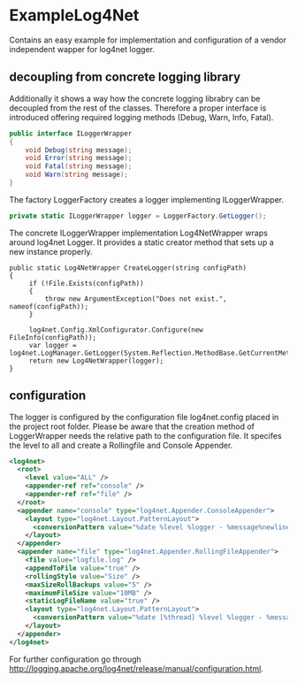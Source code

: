 # ExampleLog4Net

Contains an easy example for implementation and configuration of a vendor independent wapper for log4net logger. 

## decoupling from concrete logging library
Additionally it shows a way how the concrete logging librabry can be decoupled from the rest of the classes. Therefore a proper interface is introduced 
offering required logging methods (Debug, Warn, Info, Fatal). 

```c#
public interface ILoggerWrapper
{
    void Debug(string message);
    void Error(string message);
    void Fatal(string message);
    void Warn(string message);
}
```

The factory LoggerFactory creates a logger implementing ILoggerWrapper.

```c#
private static ILoggerWrapper logger = LoggerFactory.GetLogger();
```

The concrete ILoggerWrapper implementation Log4NetWrapper wraps around log4net Logger. It provides a static creator method that sets up a new instance properly.

```
public static Log4NetWrapper CreateLogger(string configPath)
{
     if (!File.Exists(configPath))
     {
         throw new ArgumentException("Does not exist.", nameof(configPath));
     }

     log4net.Config.XmlConfigurator.Configure(new FileInfo(configPath));
     var logger = log4net.LogManager.GetLogger(System.Reflection.MethodBase.GetCurrentMethod().DeclaringType);
     return new Log4NetWrapper(logger);
}
```

## configuration
The logger is configured by the configuration file log4net.config placed in the project root folder. Please be aware that the creation method of LoggerWrapper needs the 
relative path to the configuration file. It specifes the level to all and create a Rollingfile and Console Appender.

```xml
<log4net>
  <root>
    <level value="ALL" />
    <appender-ref ref="console" />
    <appender-ref ref="file" />
  </root>
  <appender name="console" type="log4net.Appender.ConsoleAppender">
    <layout type="log4net.Layout.PatternLayout">
      <conversionPattern value="%date %level %logger - %message%newline" />
    </layout>
  </appender>
  <appender name="file" type="log4net.Appender.RollingFileAppender">
    <file value="logfile.log" />
    <appendToFile value="true" />
    <rollingStyle value="Size" />
    <maxSizeRollBackups value="5" />
    <maximumFileSize value="10MB" />
    <staticLogFileName value="true" />
    <layout type="log4net.Layout.PatternLayout">
      <conversionPattern value="%date [%thread] %level %logger - %message%newline" />
    </layout>
  </appender>
</log4net>
```

For further configuration go through http://logging.apache.org/log4net/release/manual/configuration.html.
